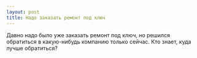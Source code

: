 ```yaml
---
layout: post 
title: Надо заказать ремонт под ключ 
--- 
```

Давно надо было уже заказать ремонт под ключ, но решился обратиться в какую-нибудь компанию только сейчас. Кто знает, куда лучше обратиться?